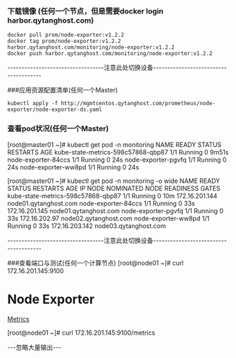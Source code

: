 ### 下载镜像 (任何一个节点，但是需要docker login harbor.qytanghost.com)
```shell script
docker pull prom/node-exporter:v1.2.2
docker tag prom/node-exporter:v1.2.2 harbor.qytanghost.com/monitoring/node-exporter:v1.2.2
docker push harbor.qytanghost.com/monitoring/node-exporter:v1.2.2

```

----------------------------------注意此处切换设备--------------------------------------

###应用资源配置清单(任何一个Master)
```shell script
kubectl apply -f http://mgmtcentos.qytanghost.com/prometheus/node-exporter/node-exporter-ds.yaml

```

### 查看pod状况(任何一个Master)
[root@master01 ~]# kubectl get pod -n monitoring
NAME                                 READY   STATUS    RESTARTS   AGE
kube-state-metrics-598c57868-qbp87   1/1     Running   0          9m51s
node-exporter-84ccs                  1/1     Running   0          24s
node-exporter-pgvfq                  1/1     Running   0          24s
node-exporter-ww8pd                  1/1     Running   0          24s

[root@master01 ~]# kubectl get pod -n monitoring -o wide
NAME                                 READY   STATUS    RESTARTS   AGE   IP               NODE                    NOMINATED NODE   READINESS GATES
kube-state-metrics-598c57868-qbp87   1/1     Running   0          10m   172.16.201.144   node01.qytanghost.com   <none>           <none>
node-exporter-84ccs                  1/1     Running   0          33s   172.16.201.145   node01.qytanghost.com   <none>           <none>
node-exporter-pgvfq                  1/1     Running   0          33s   172.16.202.97    node02.qytanghost.com   <none>           <none>
node-exporter-ww8pd                  1/1     Running   0          33s   172.16.203.142   node03.qytanghost.com   <none>           <none>

----------------------------------注意此处切换设备--------------------------------------

###查看端口与测试(任何一个计算节点)
[root@node01 ~]# curl 172.16.201.145:9100
<html>
                        <head><title>Node Exporter</title></head>
                        <body>
                        <h1>Node Exporter</h1>
                        <p><a href="/metrics">Metrics</a></p>
                        </body>
                        </html>


[root@node01 ~]# curl 172.16.201.145:9100/metrics

---忽略大量输出---